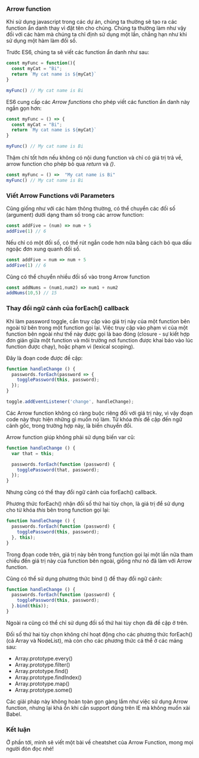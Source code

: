 ### Arrow function
Khi sử dụng javascript trong các dự án, chúng ta thường sẽ tạo ra các function ẩn danh thay vì đặt tên cho chúng. Chúng ta thường làm như vậy đối với các hàm mà chúng ta chỉ định sử dụng một lần, chẳng hạn như khi sử dụng một hàm làm đối số.

Trước ES6, chúng ta sẽ viết các function ẩn danh như sau:

```js
const myFunc = function(){
  const myCat = "Bi";
  return `My cat name is ${myCat}`
}

myFunc() // My cat name is Bi
```

ES6 cung cấp các *Arrow functions* cho phép viết các function ẩn danh này ngắn gọn hơn:

```js
const myFunc = () => {
  const myCat = "Bi";
  return `My cat name is ${myCat}`
}

myFunc() // My cat name is Bi
```

Thậm chí tốt hơn nếu không có nội dung function và chỉ có giá trị trả về, arrow function cho phép bỏ qua *return* và *()*.

```js
const myFunc = () =>  "My cat name is Bi"
myFunc() // My cat name is Bi
```

### Viết Arrow Functions với Parameters

Cũng giống như với các hàm thông thường, có thể chuyển các đối số (argument) dưới dạng tham số trong các arrow function:

```js
const addFive = (num) => num + 5
addFive(1) // 6
```

Nếu chỉ có một đối số, có thể rút ngắn code hơn nữa bằng cách bỏ qua dấu ngoặc đơn xung quanh đối số.

```js
const addFive = num => num + 5
addFive(1) // 6
```
Cũng có thể chuyển nhiều đối số vào trong Arrow function
```js
const addNums = (num1,num2) => num1 + num2
addNums(10,5) // 15
```

### Thay đổi ngữ cảnh của forEach() callback

Khi làm password toggle, cần truy cập vào giá trị này của một function bên ngoài từ bên trong một function gọi lại. Việc truy cập vào phạm vi của một function bên ngoài như thế này được gọi là bao đóng (closure - sự kiết hợp đơn giản giữa một function và môi trường nơi function được khai báo vào lúc function được chạy), hoặc phạm vi (lexical scoping).

Đây là đoạn code được đề cập:

```js
function handleChange () {
  passwords.forEach(password => {
    togglePassword(this, password);
  });
}

toggle.addEventListener('change', handleChange);
```

Các Arrow function không có ràng buộc riêng đối với giá trị này, vì vậy đoạn code này thực hiện những gì muốn nó làm. Từ khóa *this* đề cập đến ngữ cảnh gốc, trong trường hợp này, là biến chuyển đổi.

Arrow function giúp không phải sử dụng biến var cũ:

```js
function handleChange () {
  var that = this;

  passwords.forEach(function (password) {
    togglePassword(that, password);
  });
}
```

Nhưng cũng có thể thay đổi ngữ cảnh của forEach() callback.

Phương thức forEach() nhận đối số thứ hai tùy chọn, là giá trị để sử dụng cho từ khóa *this* bên trong function gọi lại:

```js
function handleChange () {
  passwords.forEach(function (password) {
    togglePassword(this, password);
  }, this);
}
```

Trong đoạn code trên, giá trị này bên trong function gọi lại một lần nữa tham chiếu đến giá trị này của function bên ngoài, giống như nó đã làm với Arrow function.

Cũng có thể sử dụng phương thức bind () để thay đổi ngữ cảnh:
```js
function handleChange () {
  passwords.forEach(function (password) {
    togglePassword(this, password);
  }.bind(this));
}
```

Ngoài ra cũng có thể chỉ sử dụng đối số thứ hai tùy chọn đã đề cập ở trên.

Đối số thứ hai tùy chọn không chỉ hoạt động cho các phương thức forEach() (cả Array và NodeList), mà còn cho các phương thức cá thể ở các mảng sau:

* Array.prototype.every()
* Array.prototype.filter()
* Array.prototype.find()
* Array.prototype.findIndex()
* Array.prototype.map()
* Array.prototype.some()

Các giải pháp này không hoàn toàn gọn gàng lắm như việc sử dụng Arrow function, nhưng lại khá ổn khi cần support dùng trên IE mà không muốn xài Babel.

### Kết luận
Ở phần tới, mình sẽ viết một bài về cheatshet của Arrow Function, mong mọi người đón đọc nhé!